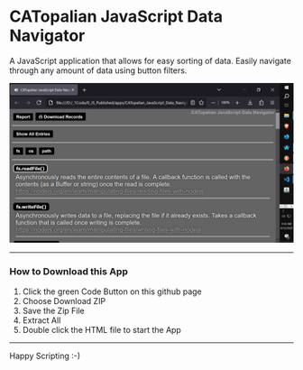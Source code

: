 # CATopalian JavaScript Data Navigator
A JavaScript application that allows for easy sorting of data. Easily navigate through any amount of data using button filters.  

![screenshot_001](src/media/textures/screenshots/001.PNG)

---

### How to Download this App
1. Click the green Code Button on this github page
2. Choose Download ZIP
3. Save the Zip File
4. Extract All
5. Double click the HTML file to start the App

---

Happy Scripting :-)

